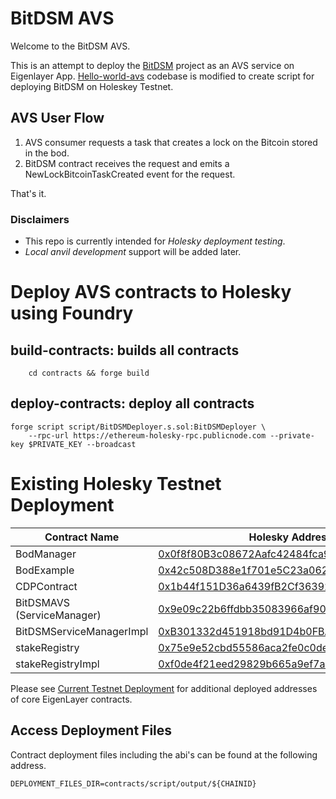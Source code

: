 # BitDSM AVS

Welcome to the BitDSM AVS. 

This is an attempt to deploy the [BitDSM](https://github.com/hammadtq/BitDSM) project as an AVS service on Eigenlayer App. 
[Hello-world-avs](https://github.com/Layr-Labs/hello-world-avs) codebase is modified to create script for deploying BitDSM on Holeskey Testnet. 


## AVS User Flow

1) AVS consumer requests a task that creates a lock on the Bitcoin stored in the bod. 
2) BitDSM contract receives the request and emits a NewLockBitcoinTaskCreated event for the request.

That's it. 

### Disclaimers

- This repo is currently intended for _Holesky deployment testing_. 
- _Local anvil development_ support will be added later.

  
# Deploy AVS contracts to Holesky using Foundry

## build-contracts: builds all contracts
```
	cd contracts && forge build

```

## deploy-contracts: deploy all contracts

```
forge script script/BitDSMDeployer.s.sol:BitDSMDeployer \
    --rpc-url https://ethereum-holesky-rpc.publicnode.com --private-key $PRIVATE_KEY --broadcast 
```

# Existing Holesky Testnet Deployment

| Contract Name               | Holesky Address                                                                                                                 | 
| -------------               | --------------------------------------------------------------------                                                            |
| BodManager                  | [0x0f8f80B3c08672Aafc42484fca9ddbBF13cB73df](https://holesky.etherscan.io/address/0x0f8f80B3c08672Aafc42484fca9ddbBF13cB73df)   |
| BodExample                  | [0x42c508D388e1f701e5C23a062D7073e5C642f24b](https://holesky.etherscan.io/address/0x42c508D388e1f701e5C23a062D7073e5C642f24b)   |
| CDPContract                 | [0x1b44f151D36a6439fB2Cf3639242307c21238A29](https://holesky.etherscan.io/address/0x1b44f151D36a6439fB2Cf3639242307c21238A29)   |
| BitDSMAVS (ServiceManager)  | [0x9e09c22b6ffdbb35083966af90020214f52be16e](https://holesky.etherscan.io/address/0x9e09c22b6ffdbb35083966af90020214f52be16e)   |
| BitDSMServiceManagerImpl    | [0xB301332d451918bd91D4b0FBAeff2d45d2ec5912](https://holesky.etherscan.io/address/0xb301332d451918bd91d4b0fbaeff2d45d2ec5912)   |   
| stakeRegistry               | [0x75e9e52cbd55586aca2fe0c0de7f471b78b09fe9](https://holesky.etherscan.io/address/0x75e9e52cbd55586aca2fe0c0de7f471b78b09fe9)   |
| stakeRegistryImpl           | [0xf0de4f21eed29829b665a9ef7a91fcae9b39db25](https://holesky.etherscan.io/address/0xf0de4f21eed29829b665a9ef7a91fcae9b39db25)   |

Please see [Current Testnet Deployment](https://github.com/Layr-Labs/eigenlayer-contracts?tab=readme-ov-file#current-testnet-deployment) for additional deployed addresses of core EigenLayer contracts.


## Access Deployment Files 
Contract deployment files including the abi's can be found at the following address. 

```
DEPLOYMENT_FILES_DIR=contracts/script/output/${CHAINID}
```



